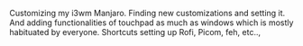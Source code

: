Customizing my i3wm Manjaro.
Finding new customizations and setting it.
And adding functionalities of touchpad as much as windows which is mostly habituated by everyone.
Shortcuts
setting up Rofi,
Picom,
feh,
etc..,
